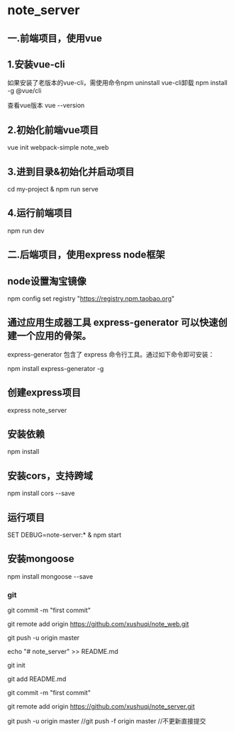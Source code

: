 # note_server
## 一.前端项目，使用vue
## 1.安装vue-cli
如果安装了老版本的vue-cli，需使用命令npm uninstall vue-cli卸载
npm install -g @vue/cli

查看vue版本
vue --version

## 2.初始化前端vue项目
vue init webpack-simple note_web

## 3.进到目录&初始化并启动项目
cd my-project & npm run serve

## 4.运行前端项目
npm run dev

## 二.后端项目，使用express node框架
## node设置淘宝镜像
npm config set registry "https://registry.npm.taobao.org"

## 通过应用生成器工具 express-generator 可以快速创建一个应用的骨架。

express-generator 包含了 express 命令行工具。通过如下命令即可安装：

npm install express-generator -g

## 创建express项目
express note_server

## 安装依赖
npm install

## 安装cors，支持跨域
npm install cors --save

## 运行项目
SET DEBUG=note-server:* & npm start

## 安装mongoose
npm install mongoose --save


### git 
git commit -m "first commit"

git remote add origin https://github.com/xushuqi/note_web.git

git push -u origin master

echo "# note_server" >> README.md

git init

git add README.md

git commit -m "first commit"

git remote add origin https://github.com/xushuqi/note_server.git

git push -u origin master //git push -f origin master //不更新直接提交
